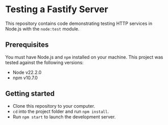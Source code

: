 # Testing a Fastify Server

This repository contains code demonstrating testing HTTP services in Node.js
with the `node:test` module.

## Prerequisites

You must have Node.js and `npm` installed on your machine. This project was
tested against the following versions:

- Node v22.2.0
- npm v10.7.0

## Getting started

- Clone this repository to your computer.
- `cd` into the project folder and run `npm install`.
- Run `npm start` to launch the development server.
